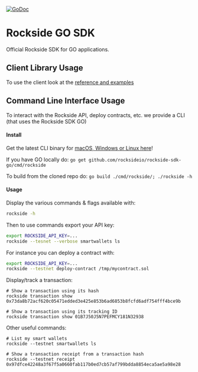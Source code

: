 [![GoDoc](https://godoc.org/github.com/rocksideio/rockside-sdk-go?status.svg)](https://godoc.org/github.com/rocksideio/rockside-sdk-go)

# Rockside GO SDK

Official Rockside SDK for GO applications.

## Client Library Usage

To use the client look at the [reference and examples](https://pkg.go.dev/github.com/rocksideio/rockside-sdk-go?tab=overview) 

## Command Line Interface Usage

To interact with the Rockside API, deploy contracts, etc. we provide a CLI (that uses the Rockside SDK GO)

#### Install 

Get the latest CLI binary for [macOS, Windows or Linux here](https://github.com/rocksideio/rockside-sdk-go/releases)!

If you have GO locally do: `go get github.com/rocksideio/rockside-sdk-go/cmd/rockside`

To build from the cloned repo do: `go build ./cmd/rockside/; ./rockside -h`

#### Usage

Display the various commands & flags available with:

```sh
rockside -h
```

Then to use commands export your API key:

```sh
export ROCKSIDE_API_KEY=...
rockside --tesnet --verbose smartwallets ls
```

For instance you can deploy a contract with:

```sh
export ROCKSIDE_API_KEY=...
rockside --testnet deploy-contract /tmp/mycontract.sol
```

Display/track a transaction:

```console
# Show a transaction using its hash
rockside transaction show 0x73da8b72acf620c05471edded3e425e853b6ad6853b8fcfd6adf754fff4bce9b

# Show a transaction using its tracking ID
rockside transaction show 01B7J50J5N7PEFMCY181N32938
```

Other useful commands:

```console
# List my smart wallets
rockside --testnet smartwallets ls

# Show a transaction receipt from a transaction hash
rockside --testnet receipt 0x97dfce42248a3f67f5a0660fab117b0ed7cb57af799bdda8854eca5ae5a98e28
```